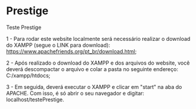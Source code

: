 # Prestige
Teste Prestige

1 - Para rodar este website localmente será necessário realizar o download do XAMPP (segue o LINK para download): https://www.apachefriends.org/pt_br/download.html;

2 - Após realizado o download do XAMPP e dos arquivos do website, você deverá descompactar o arquivo e colar a pasta no seguinte endereço: C:/xampp/htdocs;

3 - Em seguida, deverá executar o XAMPP e clicar em "start" na aba do APACHE. Com isso, é só abrir o seu navegador e digitar: localhost/testePrestige.

